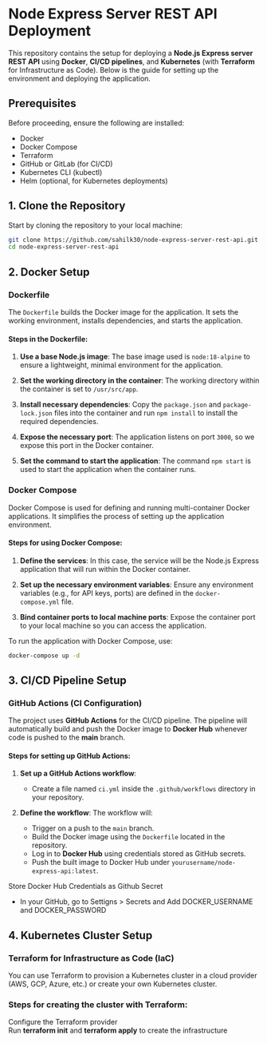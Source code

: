 # Node Express Server REST API Deployment

This repository contains the setup for deploying a **Node.js Express server REST API** using **Docker**, **CI/CD pipelines**, and **Kubernetes** (with **Terraform** for Infrastructure as Code). Below is the guide for setting up the environment and deploying the application.

## Prerequisites

Before proceeding, ensure the following are installed:

- Docker
- Docker Compose
- Terraform
- GitHub or GitLab (for CI/CD)
- Kubernetes CLI (kubectl)
- Helm (optional, for Kubernetes deployments)

## 1. **Clone the Repository**

Start by cloning the repository to your local machine:

```bash
git clone https://github.com/sahilk30/node-express-server-rest-api.git
cd node-express-server-rest-api
```
## 2. **Docker Setup**

### Dockerfile

The `Dockerfile` builds the Docker image for the application. It sets the working environment, installs dependencies, and starts the application.

#### Steps in the Dockerfile:

1. **Use a base Node.js image**:
   The base image used is `node:18-alpine` to ensure a lightweight, minimal environment for the application.
   
2. **Set the working directory in the container**:
   The working directory within the container is set to `/usr/src/app`.

3. **Install necessary dependencies**:
   Copy the `package.json` and `package-lock.json` files into the container and run `npm install` to install the required dependencies.

4. **Expose the necessary port**:
   The application listens on port `3000`, so we expose this port in the Docker container.

5. **Set the command to start the application**:
   The command `npm start` is used to start the application when the container runs.



### Docker Compose

Docker Compose is used for defining and running multi-container Docker applications. It simplifies the process of setting up the application environment.

#### Steps for using Docker Compose:

1. **Define the services**:
   In this case, the service will be the Node.js Express application that will run within the Docker container.

2. **Set up the necessary environment variables**:
   Ensure any environment variables (e.g., for API keys, ports) are defined in the `docker-compose.yml` file.

3. **Bind container ports to local machine ports**:
   Expose the container port to your local machine so you can access the application.

To run the application with Docker Compose, use:
```bash
docker-compose up -d
```



## 3. **CI/CD Pipeline Setup**

### GitHub Actions (CI Configuration)

The project uses **GitHub Actions** for the CI/CD pipeline. The pipeline will automatically build and push the Docker image to **Docker Hub** whenever code is pushed to the **main** branch.

#### Steps for setting up GitHub Actions:

1. **Set up a GitHub Actions workflow**:
   - Create a file named `ci.yml` inside the `.github/workflows` directory in your repository.
   
2. **Define the workflow**:
   The workflow will:
   - Trigger on a push to the `main` branch.
   - Build the Docker image using the `Dockerfile` located in the repository.
   - Log in to **Docker Hub** using credentials stored as GitHub secrets.
   - Push the built image to Docker Hub under `yourusername/node-express-api:latest`.

Store Docker Hub Credentials as Github Secret
- In your GitHub, go to Settigns > Secrets and Add DOCKER_USERNAME and DOCKER_PASSWORD

## 4. Kubernetes Cluster Setup

### Terraform for Infrastructure as Code (IaC)

You can use Terraform to provision a Kubernetes cluster in a cloud provider (AWS, GCP, Azure, etc.) or create your own Kubernetes cluster.

### Steps for creating the cluster with Terraform:
Configure the Terraform provider  
Run **terraform init** and **terraform apply** to create the infrastructure